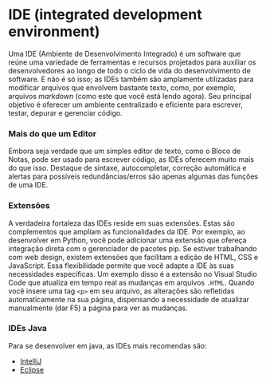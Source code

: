 # IDE (integrated development environment)
Uma IDE (Ambiente de Desenvolvimento Integrado) é um software que reúne uma variedade de ferramentas e recursos projetados para auxiliar os desenvolvedores ao longo de todo o ciclo de vida do desenvolvimento de software. E não é só isso; as IDEs também são amplamente utilizadas para modificar arquivos que envolvem bastante texto, como, por exemplo, arquivos _markdown_ (como este que você está lendo agora). Seu principal objetivo é oferecer um ambiente centralizado e eficiente para escrever, testar, depurar e gerenciar código.

### Mais do que um Editor
Embora seja verdade que um simples editor de texto, como o Bloco de Notas, pode ser usado para escrever código, as IDEs oferecem muito mais do que isso. Destaque de sintaxe, autocompletar, correção automática e alertas para possíveis redundâncias/erros são apenas algumas das funções de uma IDE.

### Extensões
A verdadeira fortaleza das IDEs reside em suas extensões. Estas são complementos que ampliam as funcionalidades da IDE. Por exemplo, ao desenvolver em Python, você pode adicionar uma extensão que ofereça integração direta com o gerenciador de pacotes pip. Se estiver trabalhando com web design, existem extensões que facilitam a edição de HTML, CSS e JavaScript. Essa flexibilidade permite que você adapte a IDE às suas necessidades específicas. Um exemplo disso é a extensão no Visual Studio Code que atualiza em tempo real as mudanças em arquivos `.HTML`. Quando você insere uma tag `<p>` em seu arquivo, as alterações são refletidas automaticamente na sua página, dispensando a necessidade de atualizar manualmente (dar F5) a página para ver as mudanças.

### IDEs Java
Para se desenvolver em java, as IDEs mais recomendas são: 
+ <a href="https://www.jetbrains.com/idea/">IntelliJ<a> 
+ <a href="https://www.eclipse.org/">Eclipse</a> 
